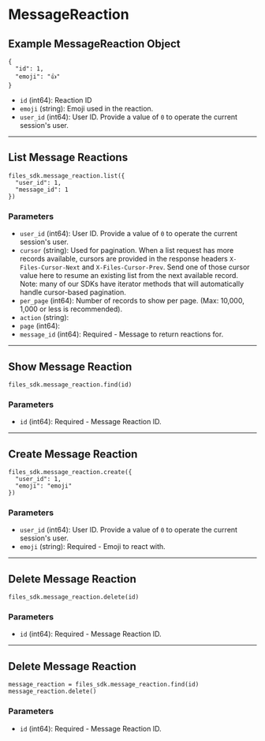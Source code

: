 # MessageReaction

## Example MessageReaction Object

```
{
  "id": 1,
  "emoji": "👍"
}
```

* `id` (int64): Reaction ID
* `emoji` (string): Emoji used in the reaction.
* `user_id` (int64): User ID.  Provide a value of `0` to operate the current session's user.


---

## List Message Reactions

```
files_sdk.message_reaction.list({
  "user_id": 1,
  "message_id": 1
})
```

### Parameters

* `user_id` (int64): User ID.  Provide a value of `0` to operate the current session's user.
* `cursor` (string): Used for pagination.  When a list request has more records available, cursors are provided in the response headers `X-Files-Cursor-Next` and `X-Files-Cursor-Prev`.  Send one of those cursor value here to resume an existing list from the next available record.  Note: many of our SDKs have iterator methods that will automatically handle cursor-based pagination.
* `per_page` (int64): Number of records to show per page.  (Max: 10,000, 1,000 or less is recommended).
* `action` (string): 
* `page` (int64): 
* `message_id` (int64): Required - Message to return reactions for.


---

## Show Message Reaction

```
files_sdk.message_reaction.find(id)
```

### Parameters

* `id` (int64): Required - Message Reaction ID.


---

## Create Message Reaction

```
files_sdk.message_reaction.create({
  "user_id": 1,
  "emoji": "emoji"
})
```

### Parameters

* `user_id` (int64): User ID.  Provide a value of `0` to operate the current session's user.
* `emoji` (string): Required - Emoji to react with.


---

## Delete Message Reaction

```
files_sdk.message_reaction.delete(id)
```

### Parameters

* `id` (int64): Required - Message Reaction ID.


---

## Delete Message Reaction

```
message_reaction = files_sdk.message_reaction.find(id)
message_reaction.delete()
```

### Parameters

* `id` (int64): Required - Message Reaction ID.
